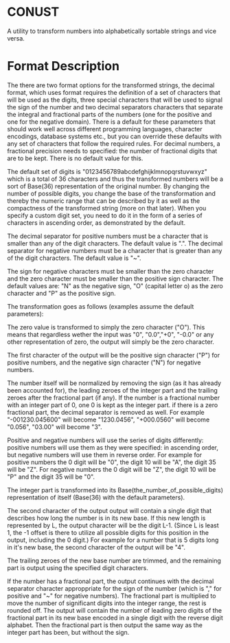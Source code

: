 # CONUST
A utility to transform numbers into alphabetically sortable strings and vice versa.

# Format Description

The there are two format options for the transformed strings, the decimal format, which uses format requires the definition of a set of characters that will be used as the digits, three special characters that will be used to signal the sign of the number and two decimal separators characters that separate the integral and fractional parts of the numbers (one for the positive and one for the negative domain).
There is a default for these parameters that should work well across different programming languages, character encodings, database systems etc., but you can override these defaults with any set of characters that follow the required rules.
For decimal numbers, a fractional precision needs to specified: the number of fractional digits that are to be kept. There is no default value for this.

The default set of digits is "0123456789abcdefghijklmnopqrstuvwxyz" which is a total of 36 characters and thus the transformed numbers will be a sort of Base(36) representation of the original number. By changing the number of possible digits, you change the base of the transformation and thereby the numeric range that can be described by it as well as the compactness of the transformed string (more on that later).
When you specify a custom digit set, you need to do it in the form of a series of characters in ascending order, as demonstrated by the default.

The decimal separator for positive numbers must be a character that is smaller than any of the digit characters. The default value is ".".
The decimal separator for negative numbers must be a character that is greater than any of the digit characters. The default value is "~".

The sign for negative characters must be smaller than the zero character and the zero character must be smaller than the positive sign character. The default values are: "N" as the negative sign, "O" (capital letter o) as the zero character and "P" as the positive sign.

The transformation goes as follows (examples assume the default parameters):

The zero value is transformed to simply the zero character ("O"). This means that regardless wether the input was "0", "0.0","+0", "-0.0" or any other representation of zero, the output will simply be the zero character.

The first character of the output will be the positive sign character ("P") for positive numbers, and the negative sign character ("N") for negative numbers.

The number itself will be normalized by removing the sign (as it has already been accounted for), the leading zeroes of the integer part and the trailing zeroes after the fractional part (if any). If the number is a fractional number with an integer part of 0, one 0 is kept as the integer part. if there is a zero fractional part, the decimal separator is removed as well. For example "-001230.045600" will become "1230.0456", "+000.0560" will become "0.056", "03.00" will become "3".

Positive and negative numbers will use the series of digits differently: positive numbers will use them as they were specified: in ascending order, but negative numbers will use them in reverse order.
For example for positive numbers the 0 digit will be "0", the digit 10 will be "A", the digit 35 will be "Z". For negative numbers the 0 digit will be "Z", the digit 10 will be "P" and the digit 35 will be "0".

The integer part is transformed into its Base(the_number_of_possible_digits) representation of itself (Base(36) with the default parameters).

The second character of the output output will contain a single digit that describes how long the number is in its new base. If this new length is represented by L, the output character will be the digit L-1. (Since L is least 1, the -1 offset is there to utilize all possible digits for this position in the output, including the 0 digit.)
For example for a number that is 5 digits long in it's new base, the second character of the output will be "4".

The trailing zeroes of the new base number are trimmed, and the remaining part is output using the specified digit characters.

If the number has a fractional part, the output continues with the decimal separator character approppriate for the sign of the number (which is "," for positive and "~" for negative numbers).
The fractional part is multiplied to move the number of significant digits into the integer range, the rest is rounded off.
The output will contain the number of leading zero digits of the fractional part in its new base encoded in a single digit with the reverse digit alphabet.
Then the fractional part is then output the same way as the integer part has been, but without the sign.


